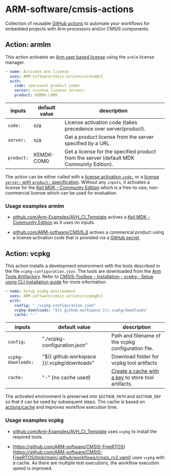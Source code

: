 # ARM-software/cmsis-actions

<!-- markdownlint-disable MD013 -->
Collection of reusable [GitHub actions](https://github.com/features/actions) to automate your workflows
for embedded projects with Arm processors and/or CMSIS components.

## Action: armlm

This action activates an
[Arm user based license](https://developer.arm.com/documentation/102516/1-2/Activate-and-deactivate-your-product-license/Activate-your-product-using-a-license-server)
using the `armlm` license manager.

```yaml
- name: Activate Arm license
  uses: ARM-software/cmsis-actions/armlm@v1
  with:
    code: <personal product code>
    server: <custom license server>
    product: KEMDK-COM0
```

inputs     | default value | description
-----------|---------------|--------------
`code:`    | n/a           | License activation code (takes precedence over server/product).
`server:`  | n/a           | Get a product license from the server specified by a URL.
`product:` | KEMDK-COM0    | Get a license for the specified product from the server (default MDK Community Edition).

The action can be either called with a
[license activation `code:`](https://developer.arm.com/documentation/102516/1-2/Activate-and-deactivate-your-product-license/Activate-your-product-using-an-activation-code)
or a [license `server:`  with `product:` specification](https://developer.arm.com/documentation/102516/1-2/Activate-and-deactivate-your-product-license/Activate-your-product-using-a-license-server).
Without any `inputs`, it activates a license for the [Keil MDK - Community Edition](https://www.keil.arm.com/keil-mdk/) which is a free-to-use,
non-commercial license which can be used for evaluation.

### Usage examples armlm

- [github.com/Arm-Examples/AVH_CI_Template](https://github.com/Arm-Examples/AVH_CI_Template/blob/main/.github/workflows/basic.yml) actives a
  [Keil MDK - Community Edition](https://www.keil.arm.com/keil-mdk/) as it uses no inputs.

- [github.com/ARM-software/CMSIS_6](https://github.com/ARM-software/CMSIS_6/blob/main/.github/workflows/corevalidation.yml) actives a commerical product using a license activation code
  that is provided via a [GitHub secret](https://docs.github.com/en/actions/security-guides/using-secrets-in-github-actions).

## Action: vcpkg

This action installs a development environment with the tools described in the file `vcpkg-configuration.json`.
The tools are downloaded from the [Arm Tools Artifactory](https://artifacts.tools.arm.com).
Refer to [CMSIS-Toolbox - Installation - vcpkg - Setup using CLI  installation guide](https://github.com/Open-CMSIS-Pack/cmsis-toolbox/blob/main/docs/installation.md#vcpkg---setup-using-cli)
for more information.

```yaml
- name: Setup vcpkg environment
  uses: ARM-software/cmsis-actions/vcpkg@v1
  with:
    config: "./vcpkg-configuration.json"
    vcpkg-downloads: "${{ github.workspace }}/.vcpkg/downloads"
    cache: "-"
```

inputs              | default value                              | description
--------------------|--------------------------------------------|--------------
`config:`           | "./vcpkg-configuration.json"               | Path and filename of the vcpkg configuration file.
`vcpkg-downloads:`  | "${{ github.workspace }}/.vcpkg/downloads" | Download folder for vcpkg tool artifacts
`cache:`            | "-" (no cache used)                        | [Create a cache with a key](https://github.com/actions/cache?tab=readme-ov-file#creating-a-cache-key) to store tool artifacts.

The activated environment is preserved into `$GITHUB_PATH` and `$GITHUB_ENV` so that it can be used by subsequent steps. The cache is based on
[actions/cache](https://github.com/actions/cache) and improves workflow execution time.

### Usage examples vcpkg

- [github.com/Arm-Examples/AVH_CI_Template](https://github.com/Arm-Examples/AVH_CI_Template/blob/main/.github/workflows/basic.yml) uses `vcpkg` to install the required tools.

- [https://github.com/ARM-software/CMSIS-FreeRTOS](https://github.com/ARM-software/CMSIS-FreeRTOS/blob/main/.github/workflows/cmsis_rv2.yaml)
  uses `vcpkg` with a cache. As there are multiple test executions, the workflow execution speed is improved.
